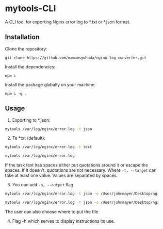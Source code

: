 # mytools-CLI

A CLI tool for exporting Nginx error log to *.txt or *.json format.

## Installation

Clone the repository:

```
git clone https://github.com/mamunsyuhada/nginx-log-converter.git
```

Install the dependencies:
```
npm i
```

Install the package globally on your machine:
```
npm i -g .
```

## Usage

1. Exporting to *.json:

```bash
mytools /var/log/nginx/error.log -t json
```

2. To *txt (default):

```bash
mytools /var/log/nginx/error.log -t text
```

```bash
mytools /var/log/nginx/error.log
```

If the task text has spaces either put quotations around it or escape the spaces. If it doesn't, quotations are not necessary. Where `-t, --target` can take at least one value. Values are separated by spaces.

3. You can add ```-o, --output``` flag

```bash
mytools /var/log/nginx/error.log -t json -o /User/johnmayer/Desktop/nginxlog.json
```

```bash
mytools /var/log/nginx/error.log -t json -o /User/johnmayer/Desktop/nginxlog.txt
```

The user can also choose where to put the file

4. Flag -h which serves to display instructions
its use.